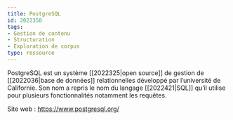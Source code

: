 ```yaml
---
title: PostgreSQL
id: 2022358
tags:
- Gestion de contenu
- Structuration
- Exploration de corpus
type: ressource
---
```


PostgreSQL est un système [[2022325|open source]] de gestion de [[2022036|base de données]] relationnelles développé par l’université de Californie. Son nom a repris le nom du langage [[2022421|SQL]] qu’il utilise pour plusieurs fonctionnalités notamment les requêtes.

Site web : <https://www.postgresql.org/>

